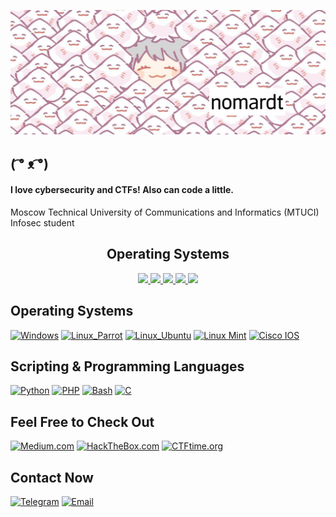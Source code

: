![Header](https://github.com/nomardt/Work/blob/main/profileimage1.jpg)


## ( ͡° ᴥ ͡°)

<h4>I love cybersecurity and CTFs! Also can code a little. </h4>

Moscow Technical University of Communications and Informatics (MTUCI) Infosec student


<h2 align="center">Operating Systems</h1>
<p align="center">
    <a href="https://www.microsoft.com/en-us/windows">
        <img src="https://img.shields.io/badge/-Windows-DC322F?style=for-the-badge&logo=windows"/>
    </a>
    <a href="">
        <img src="https://img.shields.io/badge/-ParrotSec_OS-DC322F?style=for-the-badge&logo=linux&logoColor=FFFFFF"/>
    </a>
    <a href="">
        <img src="https://img.shields.io/badge/-Linux_Ubuntu-DC322F?style=for-the-badge&logo=Ubuntu&logoColor=FFFFFF"/>
    </a>
    <a href="">
        <img src="https://img.shields.io/badge/Linux_Mint-DC322F?style=for-the-badge&logo=linux-mint&logoColor=white"/>
    </a>
    <a href="">
        <img src="https://img.shields.io/badge/Cisco%20IOS-DC322F?style=for-the-badge&logo=Cisco&logoColor=white"/>
    </a>
</p>

## Operating Systems
[![Windows](https://img.shields.io/badge/-Windows-DC322F?style=for-the-badge&logo=windows)](https://www.microsoft.com/en-us/windows)
[![Linux_Parrot](https://img.shields.io/badge/-ParrotSec_OS-DC322F?style=for-the-badge&logo=linux&logoColor=FFFFFF)](https://www.parrotsec.org/)
[![Linux_Ubuntu](https://img.shields.io/badge/-Linux_Ubuntu-DC322F?style=for-the-badge&logo=Ubuntu&logoColor=FFFFFF)](https://ubuntu.com/)
[![Linux Mint](https://img.shields.io/badge/Linux_Mint-DC322F?style=for-the-badge&logo=linux-mint&logoColor=white)](https://linuxmint.com/)
[![Cisco IOS](https://img.shields.io/badge/Cisco%20IOS-DC322F?style=for-the-badge&logo=Cisco&logoColor=white)](https://en.wikipedia.org/wiki/Cisco_IOS)


## Scripting & Programming Languages
[![Python](https://img.shields.io/badge/Python-DC322F?style=for-the-badge&logo=python&logoColor=white)](https://docs.python.org/3/)
[![PHP](https://img.shields.io/badge/PHP-DC322F?style=for-the-badge&logo=php&logoColor=white)](https://www.php.net/docs.php)
[![Bash](https://img.shields.io/badge/-Bash-DC322F?style=for-the-badge&logo=gnu-bash&logoColor=FFFFFF)](https://www.gnu.org/savannah-checkouts/gnu/bash/manual/bash.html)
[![C](https://img.shields.io/badge/-C-DC322F?style=for-the-badge&logo=C&logoColor=FFFFFF)](https://devdocs.io/c/)

## Feel Free to Check Out
[![Medium.com](https://img.shields.io/badge/-Medium-DC322F?style=for-the-badge&logo=Medium)](https://medium.com/@nomardt)
[![HackTheBox.com](https://img.shields.io/badge/-HTB-DC322F?style=for-the-badge&logo=HackTheBox)](https://app.hackthebox.com/users/1363617)
[![CTFtime.org](https://img.shields.io/badge/-CTFtime.org-DC322F?style=for-the-badge)](https://ctftime.org/user/149327)

## Contact Now
[![Telegram](https://img.shields.io/badge/-Telegram-DC322F?style=for-the-badge&logo=Telegram)](https://t.me/nomardt)
[![Email](https://img.shields.io/badge/-Email-DC322F?style=for-the-badge&logo=Thunderbird)](mailto:nomardt@aol.com)

<!--
**nomardt/nomardt** is a ✨ _special_ ✨ repository because its `README.md` (this file) appears on your GitHub profile.

Here are some ideas to get you started:

- 🔭 I’m currently working on ...
- 🌱 I’m currently learning ...
- 👯 I’m looking to collaborate on ...
- 🤔 I’m looking for help with ...
- 💬 Ask me about ...
- 📫 How to reach me: ...
- 😄 Pronouns: ...
- ⚡ Fun fact: ...
-->
